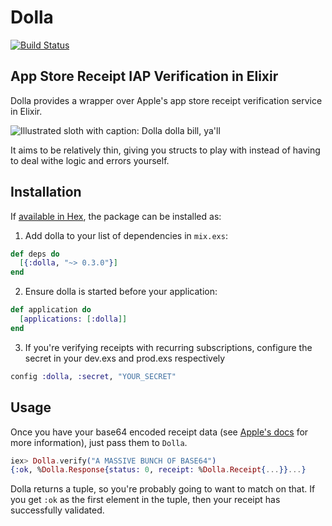 # Dolla
[![Build Status](https://travis-ci.org/zovafit/dolla.svg?branch=master)](https://travis-ci.org/zovafit/dolla)
## App Store Receipt IAP Verification in Elixir

Dolla provides a wrapper over Apple's app store receipt verification service in
Elixir.

![Illustrated sloth with caption: Dolla dolla bill, ya'll](sloth.jpg)

It aims to be relatively thin, giving you structs to play with instead of having
to deal withe logic and errors yourself.

## Installation

If [available in Hex](https://hex.pm/docs/publish), the package can be installed as:

  1. Add dolla to your list of dependencies in `mix.exs`:

  ```elixir
  def deps do
    [{:dolla, "~> 0.3.0"}]
  end
  ```

  2. Ensure dolla is started before your application:

  ```elixir
  def application do
    [applications: [:dolla]]
  end
  ```
        
  3. If you're verifying receipts with recurring subscriptions, configure the
     secret in your dev.exs and prod.exs respectively
     
  ```elixir
  config :dolla, :secret, "YOUR_SECRET"
  ```

## Usage

Once you have your base64 encoded receipt data (see [Apple's docs](https://developer.apple.com/library/ios/releasenotes/General/ValidateAppStoreReceipt/Chapters/ValidateRemotely.html#//apple_ref/doc/uid/TP40010573-CH104-SW1) for more information), just pass them to `Dolla`.

```elixir
iex> Dolla.verify("A MASSIVE BUNCH OF BASE64")
{:ok, %Dolla.Response{status: 0, receipt: %Dolla.Receipt{...}}...}
```

Dolla returns a tuple, so you're probably going to want to match on that. If you
get `:ok` as the first element in the tuple, then your receipt has successfully
validated.
